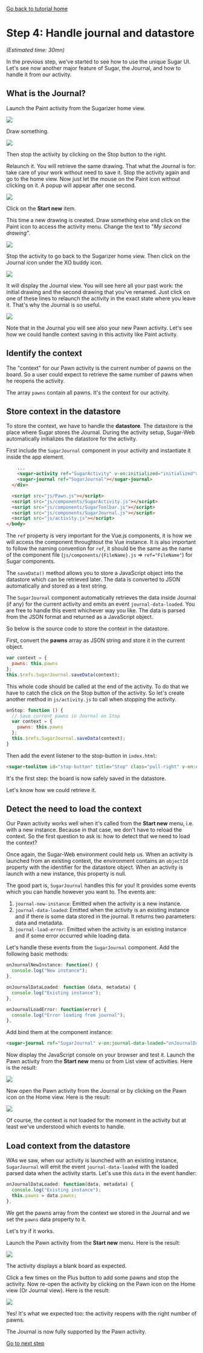 [Go back to tutorial home](tutorial.md)

# Step 4: Handle journal and datastore
*(Estimated time: 30mn)*

In the previous step, we've started to see how to use the unique Sugar UI. Let's see now another major feature of Sugar, the Journal, and how to handle it from our activity.

## What is the Journal?

Launch the Paint activity from the Sugarizer home view.

![](../images/tutorial_step4_1.png)

Draw something.

![](../images/tutorial_step4_2.png)

Then stop the activity by clicking on the Stop button to the right.

Relaunch it. You will retrieve the same drawing. That what the Journal is for: take care of your work without need to save it. Stop the activity again and go to the home view. Now just let the mouse on the Paint icon without clicking on it. A popup will appear after one second.

![](../images/tutorial_step4_3.png)

Click on the **Start new** item.

This time a new drawing is created. Draw something else and click on the Paint icon to access the activity menu. Change the text to "*My second drawing*".


![](../images/tutorial_step4_4.png)

Stop the activity to go back to the Sugarizer home view. Then click on the Journal icon under the XO buddy icon.

![](../images/tutorial_step4_5.png)

It will display the Journal view. You will see here all your past work: the initial drawing and the second drawing that you've renamed. Just click on one of these lines to relaunch the activity in the exact state where you leave it. That's why the Journal is so useful.

![](../images/tutorial_step4_6.png)

Note that in the Journal you will see also your new Pawn activity. Let's see how we could handle context saving in this activity like Paint activity.

## Identify the context

The "context" for our Pawn activity is the current number of pawns on the board. So a user could expect to retrieve the same number of pawns when he reopens the activity.

The array `pawns` contain all pawns. It's the context for our activity.

## Store context in the datastore

To store the context, we have to handle the **datastore**. The datastore is the place where Sugar stores the Journal. During the activity setup, Sugar-Web automatically initializes the datastore for the activity. 

First include the `SugarJournal` component in your activity and instantiate it inside the app element.
```html
    ...
    <sugar-activity ref="SugarActivity" v-on:initialized="initialized"></sugar-activity>
    <sugar-journal ref="SugarJournal"></sugar-journal>
  </div>

  <script src="js/Pawn.js"></script>
  <script src="js/components/SugarActivity.js"></script>
  <script src="js/components/SugarToolbar.js"></script>
  <script src="js/components/SugarJournal.js"></script>
  <script src="js/activity.js"></script>
</body>
```

The `ref` property is very important for the Vue.js components, it is how we will access the component throughtout the Vue instance. It is also important to follow the naming convention for `ref`, it should be the same as the name of the component file (`js/components/{FileName}.js` => `ref="FileName"`) for Sugar components.

The `saveData()` method allows you to store a JavaScript object into the datastore which can be retrieved later. The data is converted to JSON automatically and stored as a text string.

The `SugarJournal` component automatically retrieves the data inside Journal (if any) for the current activity and emits an event `journal-data-loaded`. You are free to handle this event whichever way you like. The data is parsed from the JSON format and returned as a JavaScript object.

So below is the source code to store the context in the datastore.

First, convert the **pawns** array as JSON string and store it in the current object.
```js
var context = {
  pawns: this.pawns
};
this.$refs.SugarJournal.saveData(context);
```

This whole code should be called at the end of the activity. To do that we have to catch the click on the Stop button of the activity. So let's create another method in `js/activity.js` to call when stopping the activity.
```js
onStop: function () {
  // Save current pawns in Journal on Stop
  var context = {
    pawns: this.pawns
  };
  this.$refs.SugarJournal.saveData(context);
}
```

Then add the event listener to the stop-button in `index.html`:
```html
<sugar-toolitem id="stop-button" title="Stop" class="pull-right" v-on:click="onStop"></sugar-toolitem>
```

It's the first step: the board is now safely saved in the datastore.

Let's know how we could retrieve it.

## Detect the need to load the context

Our Pawn activity works well when it's called from the **Start new** menu, i.e. with a new instance. Because in that case, we don't have to reload the context.
So the first question to ask is: how to detect that we need to load the context?

Once again, the Sugar-Web environment could help us. When an activity is launched from an existing context, the environment contains an `objectId` property with the identifier for the datastore object. When an activity is launch with a new instance, this property is null.

The good part is, `SugarJournal` handles this for you! It provides some events which you can handle however you want to. The events are:
1. `journal-new-instance`: Emitted when the activity is a new instance.
2. `journal-data-loaded`: Emitted when the activity is an existing instance and if there is some data stored in the journal. It returns two parameters: data and metadata.
3. `journal-load-error`: Emitted when the activity is an existing instance and if some error occurred while loading data.

Let's handle these events from the `SugarJournal` component. Add the following basic methods:
```js
onJournalNewInstance: function() {
  console.log("New instance");
},

onJournalDataLoaded: function (data, metadata) {
  console.log("Existing instance");
},

onJournalLoadError: function(error) {
  console.log("Error loading from journal");
},
```

Add bind them at the component instance:
```html
<sugar-journal ref="SugarJournal" v-on:journal-data-loaded="onJournalDataLoaded" v-on:journal-load-error="onJournalLoadError" v-on:journal-new-instance="onJournalNewInstance"></sugar-journal>
```

Now display the JavaScript console on your browser and test it. Launch the Pawn activity from the **Start new** menu or from List view of activities. Here is the result:

![](../images/tutorial_step4_7.png)

Now open the Pawn activity from the Journal or by clicking on the Pawn icon on the Home view. Here is the result:

![](../images/tutorial_step4_8.png)

Of course, the context is not loaded for the moment in the activity but at least we've understood which events to handle.


## Load context from the datastore

WAs we saw, when our activity is launched with an existing instance, `SugarJournal` will emit the event `journal-data-loaded` with the loaded parsed data when the activity starts. Let's use this `data` in the event handler:
```js
onJournalDataLoaded: function(data, metadata) {
  console.log("Existing instance");
  this.pawns = data.pawns;
},
```
We get the pawns array from the context we stored in the Journal and we set the `pawns` data property to it.

Let's try if it works.

Launch the Pawn activity from the **Start new** menu. Here is the result:

![](../images/tutorial_step4_9.png)

The activity displays a blank board as expected.

Click a few times on the Plus button to add some pawns and stop the activity. Now re-open the activity by clicking on the Pawn icon on the Home view (Or Journal view). Here is the result:

![](../images/tutorial_step4_10.png)

Yes! It's what we expected too: the activity reopens with the right number of pawns.

The Journal is now fully supported by the Pawn activity.

[Go to next step](step5.md)